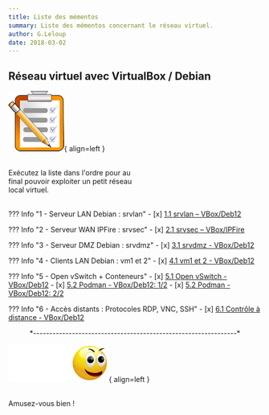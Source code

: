 ```yaml
---
title: Liste des mémentos
summary: Liste des mémentos concernant le réseau virtuel.
author: G.Leloup
date: 2018-03-02
---
```


## Réseau virtuel avec VirtualBox / Debian

![Image - Liste des mémentos](blog/images/2018/09/liste.png){ align=left }

&nbsp;  
Exécutez la liste dans l'ordre pour au  
final pouvoir exploiter un petit réseau  
local virtuel.  
&nbsp;

??? Info "1 - Serveur LAN Debian : srvlan"
    - [x] [1.1 srvlan – VBox/Deb12](blog/posts/serveur-debian12-srvlan-creation.md)

??? Info "2 - Serveur WAN IPFire : srvsec"
    - [x] [2.1 srvsec – VBox/IPFire](blog/posts/serveur-ipfire-srvsec-creation.md)

??? Info "3 - Serveur DMZ Debian : srvdmz"
    - [x] [3.1 srvdmz - VBox/Deb12](blog/posts/serveur-debian12-srvdmz-creation.md)

??? Info "4 - Clients LAN Debian : vm1 et 2"
    - [x] [4.1 vm1 et 2 - VBox/Deb12](blog/posts/clients-debian12-vm1-vm2-creation.md)

??? Info "5 - Open vSwitch + Conteneurs"
    - [x] [5.1 Open vSwitch - VBox/Deb12](blog/posts/openvswitch-debian12-ovs-creation.md)
    - [x] [5.2 Podman - VBox/Deb12: 1/2](blog/posts/podman-debian12-lxc-partie-1.md)
    - [x] [5.2 Podman - VBox/Deb12: 2/2](blog/posts/podman-debian12-lxc-partie-2.md)

??? Info "6 - Accès distants : Protocoles RDP, VNC, SSH"
    - [x] [6.1 Contrôle à distance - VBox/Deb12](blog/posts/controle-distant-debian12.md)

<center>*---------------------------------------------------------------*</center>

![Image - Emoticone souriante](blog/images/2018/09/emoticone_souriante_2018.png){ align=left }

&nbsp;  
Amusez-vous bien !
